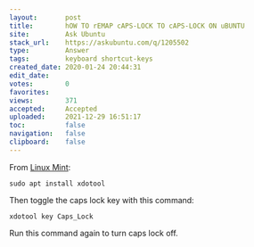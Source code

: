 ```yaml
---
layout:       post
title:        hOW TO rEMAP cAPS-LOCK TO cAPS-LOCK ON uBUNTU
site:         Ask Ubuntu
stack_url:    https://askubuntu.com/q/1205502
type:         Answer
tags:         keyboard shortcut-keys
created_date: 2020-01-24 20:44:31
edit_date:    
votes:        0
favorites:    
views:        371
accepted:     Accepted
uploaded:     2021-12-29 16:51:17
toc:          false
navigation:   false
clipboard:    false
---
```


From [Linux Mint][1]:

``` 
sudo apt install xdotool

```

Then toggle the caps lock key with this command:

``` 
xdotool key Caps_Lock

```

Run this command again to turn caps lock off.


  [1]: https://securitronlinux.com/bejiitaswrath/how-to-toggle-the-caps-lock-key-with-the-command-line-in-linux-mint/
